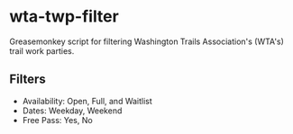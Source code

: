 # wta-twp-filter
Greasemonkey script for filtering Washington Trails Association's (WTA's) trail work parties.

Filters
----------------------------

- Availability: Open, Full, and Waitlist
- Dates: Weekday, Weekend
- Free Pass: Yes, No
